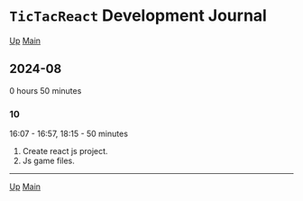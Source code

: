 # `TicTacReact` Development Journal

[Up](index.md)
[Main](../../../../index.md)

## 2024-08

0 hours 50 minutes

### 10

16:07 - 16:57, 18:15 -
50 minutes

1. Create react js project.
2. Js game files.

---

[Up](index.md)
[Main](../../../../index.md)
